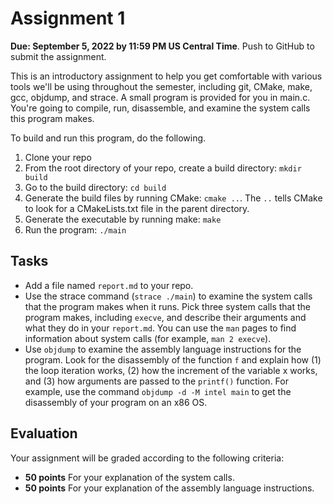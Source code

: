 Assignment 1
============

**Due: September 5, 2022 by 11:59 PM US Central Time**. Push to GitHub to submit the assignment.

This is an introductory assignment to help you get comfortable with various tools we'll be using throughout the semester, including git, CMake, make, gcc, objdump, and strace. A small program is provided for you in main.c. You're going to compile, run, disassemble, and examine the system calls this program makes.

To build and run this program, do the following.

1. Clone your repo
2. From the root directory of your repo, create a build directory: `mkdir build`
3. Go to the build directory: `cd build`
4. Generate the build files by running CMake: `cmake ..`. The `..` tells CMake to look for a CMakeLists.txt file in the parent directory.
5. Generate the executable by running make: `make`
6. Run the program: `./main`

## Tasks

* Add a file named `report.md` to your repo.
* Use the strace command (`strace ./main`) to examine the system calls that the program makes when it runs. Pick three system calls that the program makes, including `execve`, and describe their arguments and what they do in your `report.md`. You can use the `man` pages to find information about system calls (for example, `man 2 execve`).
* Use `objdump` to examine the assembly language instructions for the program. Look for the disassembly of the function `f` and explain how (1) the loop iteration works, (2) how the increment of the variable x works, and (3) how arguments are passed to the ``printf()`` function. For example, use the command `objdump -d -M intel main` to get the disassembly of your program on an x86 OS.

## Evaluation

Your assignment will be graded according to the following criteria:

- **50 points** For your explanation of the system calls.
- **50 points** For your explanation of the assembly language instructions.
